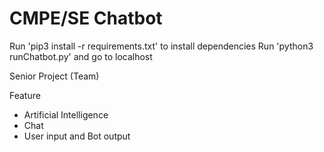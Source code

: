 # CMPE/SE Chatbot
Run 'pip3 install -r requirements.txt' to install dependencies
Run 'python3 runChatbot.py' and go to localhost

Senior Project (Team)

Feature
- Artificial Intelligence
- Chat
- User input and Bot output

